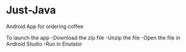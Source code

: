 # Just-Java
Android App for ordering coffee

To launch the app 
-Download the zip file
-Unzip the file
-Open the file in Android Studio 
-Run in Enulator
